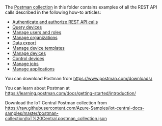 The [Postman collection](https://raw.githubusercontent.com/Azure-Samples/iot-central-docs-samples/master/postman-collection/IoT%20Central.postman_collection.json) in this folder contains examples of all the REST API calls described in the following how-to articles:

- [Authenticate and authorize REST API calls](https://docs.microsoft.com/azure/iot-central/core/howto-authorize-rest-api)
- [Query devices](https://docs.microsoft.com/azure/iot-central/core/howto-query-with-rest-api)
- [Manage users and roles](https://docs.microsoft.com/azure/iot-central/core/howto-manage-users-roles-with-rest-api)
- [Manage organizations](https://docs.microsoft.com/azure/iot-central/core/howto-manage-organizations-with-rest-api)
- [Data export](https://docs.microsoft.com/azure/iot-central/core/howto-manage-data-export-with-rest-api)
- [Manage device templates](https://docs.microsoft.com/azure/iot-central/core/howto-manage-device-templates-with-rest-api)
- [Manage devices](https://docs.microsoft.com/azure/iot-central/core/howto-manage-devices-with-rest-api)
- [Control devices](https://docs.microsoft.com/azure/iot-central/core/howto-control-devices-with-rest-api)
- [Manage jobs](https://docs.microsoft.com/azure/iot-central/core/howto-manage-jobs-with-rest-api)
- [Manage applications](https://docs.microsoft.com/azure/iot-central/core/howto-manage-iot-central-with-rest-api)

You can download Postman from https://www.postman.com/downloads/

You can learn about Postman at https://learning.postman.com/docs/getting-started/introduction/

Download the IoT Central Postman collection from https://raw.githubusercontent.com/Azure-Samples/iot-central-docs-samples/master/postman-collection/IoT%20Central.postman_collection.json